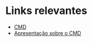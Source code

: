 # Links relevantes

- [CMD](https://www.youtube.com/watch?gl=BR&hl=pt&v=JX0Ub5Ot1YY)
- [Apresentação sobre o CMD](https://docs.google.com/presentation/d/1vaD8Om7YUb0GVnnkE08t2MFFxJdPdo_Uf5_uW8H_5jE/edit#slide=id.gc822794e6_0_6)
